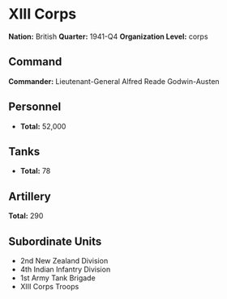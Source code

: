 # XIII Corps

**Nation:** British
**Quarter:** 1941-Q4
**Organization Level:** corps

## Command

**Commander:** Lieutenant-General Alfred Reade Godwin-Austen

## Personnel

- **Total:** 52,000

## Tanks

- **Total:** 78

## Artillery

**Total:** 290

## Subordinate Units

- 2nd New Zealand Division
- 4th Indian Infantry Division
- 1st Army Tank Brigade
- XIII Corps Troops

